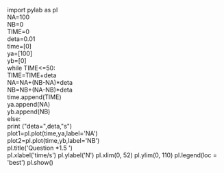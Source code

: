 import pylab as pl <br>
NA=100<br>
NB=0<br>
TIME=0<br>
deta=0.01<br>
time=[0]<br>
ya=[100]<br>
yb=[0]<br>
while TIME<=50:<br>
    TIME=TIME+deta<br>
    NA=NA+(NB-NA)*deta<br>
    NB=NB+(NA-NB)*deta<br>
    time.append(TIME)<br>
    ya.append(NA)<br>
    yb.append(NB)<br>
else:<br>
    print ("deta=",deta,"s")<br>
    plot1=pl.plot(time,ya,label='NA')<br>
    plot2=pl.plot(time,yb,label='NB')<br>
    pl.title('Question *1.5 ')<br>
    pl.xlabel('time/s')
    pl.ylabel('N')
    pl.xlim(0, 52)
    pl.ylim(0, 110)
    pl.legend(loc = 'best')
pl.show()
